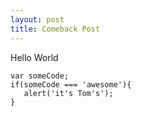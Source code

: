 ```yaml
---
layout: post
title: Comeback Post
---
```

Hello World

    var someCode;
    if(someCode === 'awesome'){
       alert('it's Tom's');
    }
